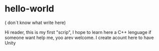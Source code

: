 # hello-world
( don´t know what write here)

Hi reader, this is my first "scrip", I hope to learn here a C++ lenguage if someone want help me, yoo arev welcome.
I create acount here to have Unity
